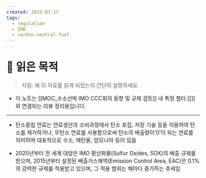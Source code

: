 ```yaml
---
created: 2025-07-17
tags:
  - regulation
  - IMO
  - carbon-neutral-fuel
---
```

# 🎯 읽은 목적  
> 지침: 왜 이 자료를 읽게 되었는지 간단히 설명하세요.

- 이 노트는 [[MOC_수소선박 IMO CCC회의 동향 및 규제 검토]] 내 특정 챕터 [[]]와 연결되는 리뷰 정리용입니다.  

---


- 탄소중립 연료는 연료생산과 소비과정에서 탄소 포집, 저장 기술 등을 이용하여 탄소를 제거하거나, 무탄소 연료를 사용함으로써 탄소의 배출량이‘0’이 되는 연료를 의미하며 대표적으로 수소, 메탄올, 암모니아 등이 있음

- 2020년부터 전 세계 대양은 IMO 황산화물(Sulfur Oxides, SOX)의 배출 규제를 받으며, 2015년부터 설정된 배출가스해역(Emission Control Area, EAC)은 0.1%의 강력한 규제를 적용받고 있으며, 그 적용 범위는 해마다 증가하는 추세임